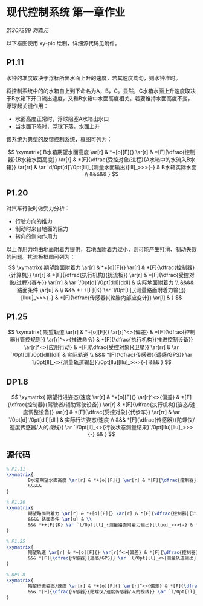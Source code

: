 # 现代控制系统 第一章作业

*21307289 刘森元*

以下框图使用 xy-pic 绘制，详细源代码见附件。

## P1.11

水钟的准度取决于浮标所出水面上升的速度，若其速度均匀，则水钟准时。

将控制系统中的的水箱自上到下命名为A，B，C。显然，C水箱水面上升速度取决于B水箱下开口流出速度，又和B水箱中水面高度相关。若要维持水面高度不变，浮球起关键作用：

- 水面高度正常时，浮球阻塞A水箱出水口
- 当水面下降时，浮球下落，水面上升

该系统为典型的反馈控制系统，框图可列为：

$$
\xymatrix{
		B水箱期望水面高度 \ar[r] & *+[o][F]{} \ar[r] & *[F]{\dfrac{控制器}{B水箱水面高度}} \ar[r] & *[F]{\dfrac{受控对象/进程}{A水箱中的水流入B水箱}} \ar[rr] & \ar `d/0pt[d]`/0pt[lll]_{测量水面输出}[lll]_>>>{-} & B水箱实际水面 \\
		&&&&&
}
$$

## P1.20

对汽车行驶时做受力分析：

- 行驶方向的推力
- 制动时来自地面的阻力
- 转向的侧向作用力

以上作用力均由地面附着力提供，若地面附着力过小，则可能产生打滑、制动失效的问题。扰流板框图可列为：
$$
\xymatrix{
		期望路面附着力 \ar[r] & *+[o][F]{} \ar[r] & *[F]{\dfrac{控制器}{计算机}} \ar[r] & *[F]{\dfrac{执行机构}{扰流板}} \ar[r] & *[F]{\dfrac{受控对象/过程}{赛车}} \ar[rr] & \ar `/0pt[d]`/0pt[dd][ddl] & 实际地面附着力 \\
		&&&& 路面条件 \ar[u] & \\
		&&& *++[F]{K} \ar `l/0pt[ll]_{测量路面附着力输出}[lluu]_>>>{-} & *[F]{\dfrac{传感器}{轮胎内部应变计}} \ar[l] &
}
$$

## P1.25

$$
\xymatrix{
		期望轨道 \ar[r] & *+[o][F]{} \ar[r]^<>{偏差} & *[F]{\dfrac{控制器}{管控规则}} \ar[r]^<>{推进命令} & *[F]{\dfrac{执行机构}{推进控制设备}} \ar[r]^<>{应用行动} & *[F]{\dfrac{受控对象}{卫星}} \ar[rr] & \ar `/0pt[d]`/0pt[dll][dll] & 实际轨道 \\
		&&& *[F]{\dfrac{传感器}{遥感/GPS}} \ar `l/0pt[ll]_<>{测量轨道输出}`/0pt[llu][llu]_>>>{-} &&&
}
$$

## DP1.8

$$
\xymatrix{
		期望行进姿态/速度 \ar[r] & *+[o][F]{} \ar[r]^<>{偏差} & *[F]{\dfrac{控制器}{驾驶者/辅助驾驶设备}} \ar[r] & *[F]{\dfrac{执行机构}{姿态/速度调整设备}} \ar[r] & *[F]{\dfrac{受控对象}{代步车}} \ar[rr] & \ar `/0pt[d]`/0pt[dll][dll] & 实际行进姿态/速度 \\
		&&& *[F]{\dfrac{传感器}{陀螺仪/速度传感器/人的视线}} \ar `l/0pt[ll]_<>{行驶状态测量结果}`/0pt[llu][llu]_>>>{-} &&
}
$$

## 源代码

```latex
% P1.11
\xymatrix{
		B水箱期望水面高度 \ar[r] & *+[o][F]{} \ar[r] & *[F]{\dfrac{控制器}{B水箱水面高度}} \ar[r] & *[F]{\dfrac{受控对象/进程}{A水箱中的水流入B水箱}} \ar[rr] & \ar `d/0pt[d]`/0pt[lll]_{测量水面输出}[lll]_>>>{-} & B水箱实际水面 \\
		&&&&&
}

% P1.20
\xymatrix{
		期望路面附着力 \ar[r] & *+[o][F]{} \ar[r] & *[F]{\dfrac{控制器}{计算机}} \ar[r] & *[F]{\dfrac{执行机构}{扰流板}} \ar[r] & *[F]{\dfrac{受控对象/过程}{赛车}} \ar[rr] & \ar `/0pt[d]`/0pt[dd][ddl] & 实际地面附着力 \\
		&&&& 路面条件 \ar[u] & \\
		&&& *++[F]{K} \ar `l/0pt[ll]_{测量路面附着力输出}[lluu]_>>>{-} & *[F]{\dfrac{传感器}{轮胎内部应变计}} \ar[l] &
}

% P1.25
\xymatrix{
		期望轨道 \ar[r] & *+[o][F]{} \ar[r]^<>{偏差} & *[F]{\dfrac{控制器}{管控规则}} \ar[r]^<>{推进命令} & *[F]{\dfrac{执行机构}{推进控制设备}} \ar[r]^<>{应用行动} & *[F]{\dfrac{受控对象}{卫星}} \ar[rr] & \ar `/0pt[d]`/0pt[dll][dll] & 实际轨道 \\
		&&& *[F]{\dfrac{传感器}{遥感/GPS}} \ar `l/0pt[ll]_<>{测量轨道输出}`/0pt[llu][llu]_>>>{-} &&&
}

% DP1.8
\xymatrix{
		期望行进姿态/速度 \ar[r] & *+[o][F]{} \ar[r]^<>{偏差} & *[F]{\dfrac{控制器}{驾驶者/辅助驾驶设备}} \ar[r] & *[F]{\dfrac{执行机构}{姿态/速度调整设备}} \ar[r] & *[F]{\dfrac{受控对象}{代步车}} \ar[rr] & \ar `/0pt[d]`/0pt[dll][dll] & 实际行进姿态/速度 \\
		&&& *[F]{\dfrac{传感器}{陀螺仪/速度传感器/人的视线}} \ar `l/0pt[ll]_<>{行驶状态测量结果}`/0pt[llu][llu]_>>>{-} &&
}
```

